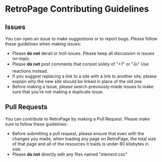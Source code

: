 # RetroPage Contributing Guidelines

## Issues
You can open an issue to make suggestions or to report bugs. Please follow these guidelines when making issues:

* Please **do not** derail or troll issues. Please keep all discussion in issues on-topic.
* Please **do not** post comments that consist solely of "+1" or ":thumbsup:" Use reactions instead.
* If you suggest replacing a link to a site with a link to another site, please explain why the new site should be linked in place of the old one.
* Before making a Issue, please search previously-made issues to make sure that you're not making a duplicate issue.

## Pull Requests
You can contribute to RetroPage by making a Pull Request. Please make sure to follow these guidelines:

* Before submitting a pull request, please ensure that even with the changes you made, when loading any page on RetroPage, the total size of that page and all of the resources it loads is under 80 kilobytes in size.
* Please **do not** directly edit any files named "element.css"
